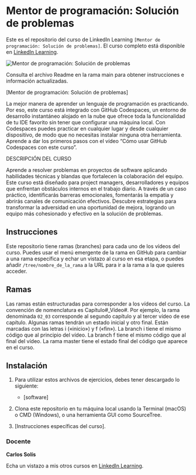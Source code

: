 # Mentor de programación: Solución de problemas

Este es el repositorio del curso de LinkedIn Learning `[Mentor de programación: Solución de problemas]`. El curso completo está disponible en [LinkedIn Learning][lil-course-url].

![Mentor de programación: Solución de problemas][lil-thumbnail-url] 

Consulta el archivo Readme en la rama main para obtener instrucciones e información actualizadas.

[Mentor de programación: Solución de problemas]

La mejor manera de aprender un lenguaje de programación es practicando. Por eso, este curso está integrado con GitHub Codespaces, un entorno de desarrollo instantáneo alojado en la nube que ofrece toda la funcionalidad de tu IDE favorito sin tener que configurar una máquina local. Con Codespaces puedes practicar en cualquier lugar y desde cualquier dispositivo, de modo que no necesitas instalar ninguna otra herramienta. Aprende a dar los primeros pasos con el vídeo “Cómo usar GitHub Codespaces con este curso”.    

DESCRIPCIÓN DEL CURSO

Aprende a resolver problemas en proyectos de software aplicando habilidades técnicas y blandas que fortalecen la colaboración del equipo. Este curso está diseñado para project managers, desarrolladores y equipos que enfrentan obstáculos internos en el trabajo diario. A través de un caso práctico, identificarás barreras emocionales, fomentarás la empatía y abrirás canales de comunicación efectivos. Descubre estrategias para transformar la adversidad en una oportunidad de mejora, logrando un equipo más cohesionado y efectivo en la solución de problemas.

## Instrucciones

Este repositorio tiene ramas (branches) para cada uno de los vídeos del curso. Puedes usar el menú emergente de la rama en GitHub para cambiar a una rama específica y echar un vistazo al curso en esa etapa, o puedes añadir `/tree/nombre_de_la_rama` a la URL para ir a la rama a la que quieres acceder.

## Ramas

Las ramas están estructuradas para corresponder a los vídeos del curso. La convención de nomenclatura es Capítulo#_Vídeo#. Por ejemplo, la rama denominada `02_03` corresponde al segundo capítulo y al tercer vídeo de ese capítulo. Algunas ramas tendrán un estado inicial y otro final. Están marcadas con las letras i («inicio») y f («fin»). La branch i tiene el mismo código que al principio del vídeo. La branch f tiene el mismo código que al final del vídeo. La rama master tiene el estado final del código que aparece en el curso.

## Instalación

1. Para utilizar estos archivos de ejercicios, debes tener descargado lo siguiente:
   - [software]

2. Clona este repositorio en tu máquina local usando la Terminal (macOS) o CMD (Windows), o una herramienta GUI como SourceTree.
3. [Instrucciones específicas del curso].

### Docente

**Carlos Solís**

Echa un vistazo a mis otros cursos en [LinkedIn Learning](https://www.linkedin.com/learning/instructors/carlos-solis).

[0]: # (Replace these placeholder URLs with actual course URLs)
[lil-course-url]: https://www.linkedin.com
[lil-thumbnail-url]: https://media.licdn.com/dms/image/v2/D4E0DAQG0eDHsyOSqTA/learning-public-crop_675_1200/B4EZVdqqdwHUAY-/0/1741033220778?e=2147483647&v=beta&t=FxUDo6FA8W8CiFROwqfZKL_mzQhYx9loYLfjN-LNjgA

[1]: # (End of ES-Instruction ###############################################################################################)
